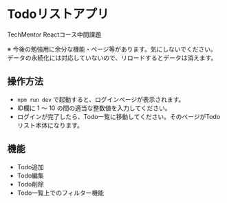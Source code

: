 # Todoリストアプリ

TechMentor Reactコース中間課題

※
今後の勉強用に余分な機能・ページ等があります。気にしないでください。
データの永続化には対応していないので、リロードするとデータは消えます。

## 操作方法

- `npm run dev` で起動すると、ログインページが表示されます。
- ID欄に 1 ～ 10 の間の適当な整数値を入力してください。
- ログインが完了したら、Todo一覧に移動してください。そのページがTodoリスト本体になります。

## 機能

- Todo追加
- Todo編集
- Todo削除
- Todo一覧上でのフィルター機能
